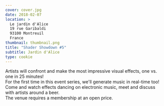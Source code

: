 ```yaml
---
cover: cover.jpg
date: 2018-02-07
location: >
  Le jardin d'Alice
  19 rue Garibaldi
  93100 Montreuil
  France
thumbnail: thumbnail.png
title: "Shader Showdown #5"
subtitle: Jardin d'Alice
type: cookie
---
```


Artists will confront and make the most impressive visual effects, one vs. one in 25 minutes!  
For the first time in this event series, we'll generate music in real-time too!  
Come and watch effects dancing on electronic music, meet and discuss with artists around a beer.  
The venue requires a membership at an open price.
